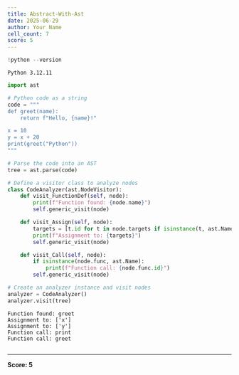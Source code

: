 ```yaml
---
title: Abstract-With-Ast
date: 2025-06-29
author: Your Name
cell_count: 7
score: 5
---
```


```python
!python --version
```

    Python 3.12.11
    


```python
import ast
```


```python
# Python code as a string
code = """
def greet(name):
    return f"Hello, {name}!"

x = 10
y = x + 20
print(greet("Python"))
"""
```


```python
# Parse the code into an AST
tree = ast.parse(code)
```


```python
# Define a visitor class to analyze nodes
class CodeAnalyzer(ast.NodeVisitor):
    def visit_FunctionDef(self, node):
        print(f"Function found: {node.name}")
        self.generic_visit(node)

    def visit_Assign(self, node):
        targets = [t.id for t in node.targets if isinstance(t, ast.Name)]
        print(f"Assignment to: {targets}")
        self.generic_visit(node)

    def visit_Call(self, node):
        if isinstance(node.func, ast.Name):
            print(f"Function call: {node.func.id}")
        self.generic_visit(node)
```


```python
# Create an analyzer instance and visit nodes
analyzer = CodeAnalyzer()
analyzer.visit(tree)
```

    Function found: greet
    Assignment to: ['x']
    Assignment to: ['y']
    Function call: print
    Function call: greet
    


```python

```


---
**Score: 5**